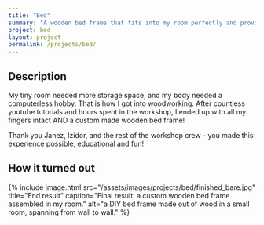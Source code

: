 ```yaml
---
title: "Bed"
summary: "A wooden bed frame that fits into my room perfectly and provides extra storage space underneath. My first woodworking project."
project: bed
layout: project
permalink: /projects/bed/
---
```



## Description

My tiny room needed more storage space, and my body needed a computerless hobby.
That is how I got into woodworking. After countless youtube tutorials and hours spent in the workshop, I ended up with all my fingers intact AND a custom made wooden bed frame!

Thank you Janez, Izidor, and the rest of the workshop crew - you made this experience possible, educational and fun!



## How it turned out

{% include image.html 
    src="/assets/images/projects/bed/finished_bare.jpg" 
    title="End result" 
    caption="Final result: a custom wooden bed frame assembled in my room." 
    alt="a DIY bed frame made out of wood in a small room, spanning from wall to wall." 
%}

